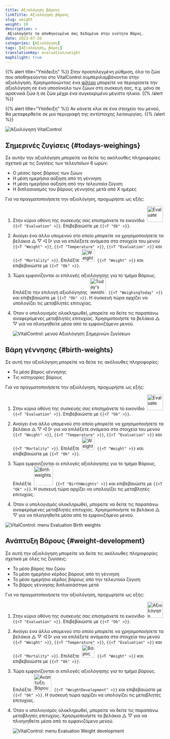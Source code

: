 ```yaml
---
title: Αξιολόγηση βάρους
linkTitle: Αξιολόγηση βάρους
slug: weight
weight: 10
description: >
 Αξιολογήστε τα αποθηκευμένα σας δεδομένα στην ενότητα Βάρος.
date: 2023-07-26
categories: [Αξιολόγηση]
tags: [Αξιολόγηση, βάρος]
translationKey: evaluation/weight
maphilight: true
---
```

{{% alert title="Υπόδειξη" %}}
Στην προεπιλεγμένη ρύθμιση, όλα τα ζώα που αποθηκεύονται στο VitalControl συμπεριλαμβάνονται στην αξιολόγηση. Χρησιμοποιώντας ένα [φίλτρο](../../filter/) μπορείτε να περιορίσετε την αξιολόγηση σε ένα υποσύνολο των ζώων στη συσκευή σας, π.χ. μόνο σε αρσενικά ζώα ή σε ζώα μέχρι ένα συγκεκριμένο μέγιστο ηλικία.
{{% /alert %}}

{{% alert title="Υπόδειξη" %}}
Αν κάνετε κλικ σε ένα στοιχείο του μενού, θα μεταφερθείτε σε μια περιγραφή της αντίστοιχης λειτουργίας.
{{% /alert %}}

<img src="../images/imagemap.png" alt="Αξιολόγηση VitalControl" title="Βάρος" usemap="#workmap" class="maphilight" />

<map name="workmap">
   <area shape="rect" coords="3,40,116,160" alt="Σημερινή ζύγιση" title="Αξιολογήστε τις τιμές βάρους των ζώων σας που καταγράφηκαν με το VitalControl την τρέχουσα ημέρα&#10;Κλικ ποντικιού: στην τεκμηρίωση" href="/el/docs/evaluation/weight/#todays-weighings">
   <area shape="rect" coords="116,40,238,160" alt="Βάρη γέννησης" title="Αξιολογήστε τα αποθηκευμένα βάρη γέννησης&#10;Κλικ ποντικιού: στην τεκμηρίωση" href="/el/docs/evaluation/weight/#birth-weights">
   <area shape="rect" coords="3,160,116,279" alt="Ανάπτυξη βάρους" title="Αξιολογήστε την ανάπτυξη βάρους των ζώων σας&#10;Κλικ ποντικιού: στην τεκμηρίωση" href="/el/docs/evaluation/weight/#weight-development">

   <area shape="rect" coords="150,282,238,319" alt="Φίλτρο" title="Ορίστε ένα φίλτρο&#10;Κλικ ποντικιού: στην τεκμηρίωση" href="/el/docs/filter">
   <area shape="rect" coords="2,282,95,319" alt="Πίσω" title="Πηδήστε πίσω ένα επίπεδο&#10;Κλικ ποντικιού: στην τεκμηρίωση" href="/el/docs/evaluation/">
</map>

## Σημερινές ζυγίσεις {#todays-weighings}
Σε αυτήν την αξιολόγηση μπορείτε να δείτε τις ακόλουθες πληροφορίες σχετικά με τις ζυγίσεις των τελευταίων 6 ωρών:
- Ο μέσος όρος βάρους των ζώων
- Η μέση ημερήσια αύξηση από τη γέννηση
- Η μέση ημερήσια αύξηση από την τελευταία ζύγιση
- Η διπλασιασμός του βάρους γέννησης μετά από X ημέρες

Για να πραγματοποιήσετε την αξιολόγηση, προχωρήστε ως εξής:

1. Στην κύρια οθόνη της συσκευής σας επισημάνετε το εικονίδιο &nbsp;<img src="/icons/main/evaluation.svg" width="50" align="bottom" alt="Evaluate" />&nbsp; `{{<T "Evaluation" >}}`. Επιβεβαιώστε με `{{<T "Ok" >}}`.

2. Ανοίγει ένα άλλο υπομενού στο οποίο μπορείτε να χρησιμοποιήσετε τα βελάκια △ ▽ ◁ ▷ για να επιλέξετε ανάμεσα στα στοιχεία του μενού `{{<T "Weight" >}}`, `{{<T "Temperature" >}}`, `{{<T "Evaluation" >}}` και `{{<T "Mortality" >}}`. Επιλέξτε &nbsp;<img src="/icons/evaluation/weight.svg" width="40" align="bottom" alt="Weight" />&nbsp; `{{<T "Weight" >}}` και επιβεβαιώστε με `{{<T "Ok" >}}`.

3. Τώρα εμφανίζονται οι επιλογές αξιολόγησης για το τμήμα Βάρους. Επιλέξτε την επιλογή αξιολόγησης &nbsp;<img src="/icons/evaluation/weighingtoday.svg" width="50" align="bottom" alt="Today's weighing" />&nbsp; `{{<T "WeighingToday" >}}` και επιβεβαιώστε με `{{<T "Ok" >}}`. Η συσκευή τώρα αρχίζει να υπολογίζει τις μεταβλητές επιτυχίας.

4. Όταν ο υπολογισμός ολοκληρωθεί, μπορείτε να δείτε τις παραπάνω αναφερόμενες μεταβλητές επιτυχίας. Χρησιμοποιήστε τα βελάκια △ ▽ για να πλοηγηθείτε μέσα από το εμφανιζόμενο μενού.

   ![VitalControl: μενού Αξιολόγηση Σημερινών ζυγίσεων](../images/todaysweighings.png "Αξιολόγηση Σημερινών ζυγίσεων")

## Βάρη γέννησης {#birth-weights}
Σε αυτή την αξιολόγηση μπορείτε να δείτε τις ακόλουθες πληροφορίες:
- Το μέσο βάρος γέννησης
- Τις κατηγορίες βάρους

Για να πραγματοποιήσετε την αξιολόγηση, προχωρήστε ως εξής:

1. Στην κύρια οθόνη της συσκευής σας επισημάνετε το εικονίδιο &nbsp;<img src="/icons/main/evaluation.svg" width="50" align="bottom" alt="Evaluate" />&nbsp; `{{<T "Evaluation" >}}`. Επιβεβαιώστε με `{{<T "Ok" >}}`.

2. Ανοίγει ένα άλλο υπομενού στο οποίο μπορείτε να χρησιμοποιήσετε τα βελάκια △ ▽ ◁ ▷ για να επιλέξετε ανάμεσα στα στοιχεία του μενού `{{<T "Weight" >}}`, `{{<T "Temperature" >}}`, `{{<T "Evaluation" >}}` και `{{<T "Mortality" >}}`. Επιλέξτε &nbsp;<img src="/icons/evaluation/weight.svg" width="40" align="bottom" alt="Weight" />&nbsp; `{{<T "Weight" >}}` και επιβεβαιώστε με `{{<T "Ok" >}}`.

3. Τώρα εμφανίζονται οι επιλογές αξιολόγησης για το τμήμα Βάρους. Επιλέξτε &nbsp;<img src="/icons/evaluation/birthweights.svg" width="60" align="bottom" alt="Birth weights" />&nbsp; `{{<T "BirthWeights" >}}` και επιβεβαιώστε με `{{<T "Ok" >}}`. Η συσκευή τώρα αρχίζει να υπολογίζει τις μεταβλητές επιτυχίας.

4. Όταν ο υπολογισμός ολοκληρωθεί, μπορείτε να δείτε τις παραπάνω αναφερόμενες μεταβλητές επιτυχίας. Χρησιμοποιήστε τα βελάκια △ ▽ για να πλοηγηθείτε μέσα από το εμφανιζόμενο μενού.

![VitalControl: menu Evaluation Birth weights](../images/birthweights.png "Αξιολόγηση Βάρους Γέννησης")

## Ανάπτυξη Βάρους {#weight-development}

Σε αυτή την αξιολόγηση μπορείτε να δείτε τις ακόλουθες πληροφορίες σχετικά με όλες τις ζυγίσεις:
- Το μέσο βάρος του ζώου
- Το μέσο ημερήσιο κέρδος βάρους από τη γέννηση
- Το μέσο ημερήσιο κέρδος βάρους από την τελευταία ζύγιση
- Το βάρος γέννησης διπλασιάστηκε μετά

Για να πραγματοποιήσετε την αξιολόγηση, προχωρήστε ως εξής:

1. Στην κύρια οθόνη της συσκευής σας επισημάνετε το εικονίδιο &nbsp;<img src="/icons/main/evaluation.svg" width="50" align="bottom" alt="Αξιολόγηση" />&nbsp; `{{<T "Evaluation" >}}`. Επιβεβαιώστε με `{{<T "Ok" >}}`.

2. Ανοίγει ένα άλλο υπομενού στο οποίο μπορείτε να χρησιμοποιήσετε τα βελάκια △ ▽ ◁ ▷ για να επιλέξετε ανάμεσα στα στοιχεία του μενού `{{<T "Weight" >}}`, `{{<T "Temperature" >}}`, `{{<T "Evaluation" >}}` και `{{<T "Mortality" >}}`. Επιλέξτε &nbsp;<img src="/icons/evaluation/weight.svg" width="40" align="bottom" alt="Βάρος" />&nbsp; `{{<T "Weight" >}}` και επιβεβαιώστε με `{{<T "Ok" >}}`.

3. Τώρα εμφανίζονται οι επιλογές αξιολόγησης για το τμήμα βάρους. Επιλέξτε &nbsp;<img src="/icons/evaluation/weightdevelopment.svg" width="55" align="bottom" alt="Ανάπτυξη Βάρους" />&nbsp; `{{<T "WeightDevelopment" >}}` και επιβεβαιώστε με `{{<T "Ok" >}}`. Η συσκευή τώρα αρχίζει να υπολογίζει τις μεταβλητές επιτυχίας.

4. Όταν ο υπολογισμός ολοκληρωθεί, μπορείτε να δείτε τις παραπάνω μεταβλητές επιτυχίας. Χρησιμοποιήστε τα βελάκια △ ▽ για να πλοηγηθείτε μέσα από το εμφανιζόμενο μενού.

   ![VitalControl: menu Evaluation Weight development](../images/weightdevelopment.png "Αξιολόγηση Ανάπτυξης Βάρους")
